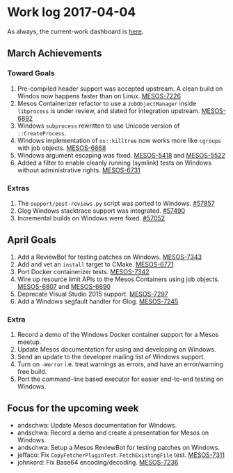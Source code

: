 # Work log 2017-04-04

As always, the current-work dashboard is [here](https://issues.apache.org/jira/secure/Dashboard.jspa?selectPageId=12327654#).

## March Achievements

### Toward Goals

1. Pre-compiled header support was accepted upstream. A clean build on Windos now happens faster than on Linux. [MESOS-7226](https://issues.apache.org/jira/browse/MESOS-7226)
1. Mesos Containerizer refactor to use a `JobObjectManager` inside `libprocess` is under review, and slated for integration upstream. [MESOS-6892](https://issues.apache.org/jira/browse/MESOS-6892)
1. Windows `subprocess` rewritten to use Unicode version of `::CreateProcess`.
1. Windows implementation of `os::killtree` now works more like `cgroups` with job objects. [MESOS-6868](https://issues.apache.org/jira/browse/MESOS-6868)
1. Windows argument escaping was fixed. [MESOS-5418](https://issues.apache.org/jira/browse/MESOS-5418) and [MESOS-5522](https://issues.apache.org/jira/browse/MESOS-5522)
1. Added a filter to enable cleanly running (symlink) tests on Windows without administrative rights. [MESOS-6731](https://issues.apache.org/jira/browse/MESOS-6731)

### Extras

1. The `support/post-reviews.py` script was ported to Windows. [#57857](https://reviews.apache.org/r/57857/)
1. Glog Windows stacktrace support was integrated. [#57490](https://reviews.apache.org/r/57490/)
1. Incremental builds on Windows were fixed. [#57052](https://reviews.apache.org/r/57052/)

## April Goals

1. Add a ReviewBot for testing patches on Windows. [MESOS-7343](https://issues.apache.org/jira/browse/MESOS-7343)
1. Add and vet an `install` target to CMake. [MESOS-6771](https://issues.apache.org/jira/browse/MESOS-6771)
1. Port Docker containerizer tests. [MESOS-7342](https://issues.apache.org/jira/browse/MESOS-7342)
1. Wire up resource limit APIs to the Mesos Containers using job objects. [MESOS-6807](https://issues.apache.org/jira/browse/MESOS-6807) and [MESOS-6690](https://issues.apache.org/jira/browse/MESOS-6690)
1. Deprecate Visual Studio 2015 support. [MESOS-7297](https://issues.apache.org/jira/browse/MESOS-7297)
1. Add a Windows segfault handler for Glog. [MESOS-7245](https://issues.apache.org/jira/browse/MESOS-7245)

### Extra

1. Record a demo of the Windows Docker container support for a Mesos meetup.
1. Update Mesos documentation for using and developing on Windows.
1. Send an update to the developer mailing list of Windows support.
1. Turn on `-Werror` i.e. treat warnings as errors, and have an error/warning free build.
1. Port the command-line based executor for easier end-to-end testing on Windows.

## Focus for the upcoming week

* andschwa: Update Mesos documentation for Windows.
* andschwa: Record a demo and create a presentation for Mesos on Windows.
* andschwa: Setup a Mesos ReviewBot for testing patches on Windows.
* jeffaco: Fix `CopyFetcherPluginTest.FetchExistingFile` test. [MESOS-7311](https://issues.apache.org/jira/browse/MESOS-7311)
* johnkord: Fix Base64 encoding/decoding. [MESOS-7236](https://issues.apache.org/jira/browse/MESOS-7236)
